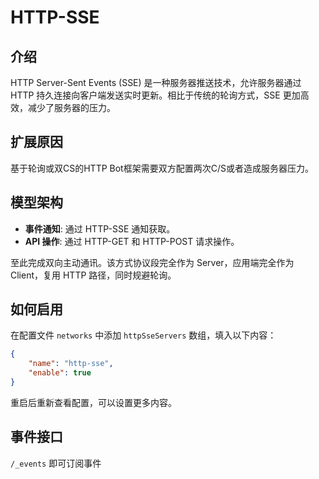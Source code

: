 # HTTP-SSE

## 介绍
HTTP Server-Sent Events (SSE) 是一种服务器推送技术，允许服务器通过 HTTP 持久连接向客户端发送实时更新。相比于传统的轮询方式，SSE 更加高效，减少了服务器的压力。

## 扩展原因
基于轮询或双CS的HTTP Bot框架需要双方配置两次C/S或者造成服务器压力。

## 模型架构
- **事件通知**: 通过 HTTP-SSE 通知获取。
- **API 操作**: 通过 HTTP-GET 和 HTTP-POST 请求操作。

至此完成双向主动通讯。该方式协议段完全作为 Server，应用端完全作为 Client，复用 HTTP 路径，同时规避轮询。

## 如何启用
在配置文件 `networks` 中添加 `httpSseServers` 数组，填入以下内容：
```json
{
    "name": "http-sse",
    "enable": true
}
```
重启后重新查看配置，可以设置更多内容。

## 事件接口
`/_events` 即可订阅事件